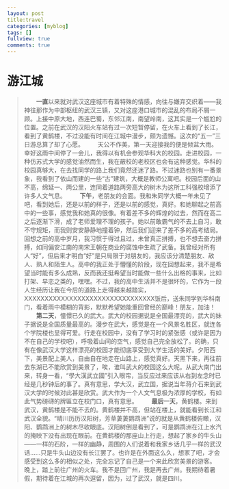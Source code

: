 ```yaml
---
layout: post
title:travel
categories: [myblog]
tags: []
fullview: true
comments: true
---
```

# 游江城

>&#8194;&#8194;&#8194;&#8194;**一直**以来就对武汉这座城市有着特殊的情感，向往与嫌弃交织着——我神往那作为中部枢纽的武汉三镇，又对这座港口城市的混乱的布局不屑一顾。上接中原大地，西连巴蜀，东邻江南，南望岭南，这其实是一个尴尬的位置。之前在武汉的汉阳火车站有过一次短暂停留，在火车上看到了长江，看到了黄鹤楼，不过没能有时间在江城中漫步，颇为遗憾。这次的“五一”三日游总算了却了心愿。
&#8194;&#8194;&#8194;&#8194;天公不作美，第一天迎接我的便是倾盆大雨。幸好这雨中间停了一会儿，我得以有机会参观华科大的校园。走进校园，一种仿苏式大学的感觉油然而生，我在蔽校的老校区也会有这种感觉。华科的校园真够大，在去找同学的路上我们竟然还迷了路。不过迷路也别有一番景象，我看到了依山而建的一些“古”建筑，大概是教师公寓吧。校园后面的山不高，绵延一、两公里，连同着道路两旁高大的树木为这所工科强校增添了许多人文气息。
&#8194;&#8194;&#8194;&#8194;**下午**，老朋友的会面。我和朱同学大概一年未见了吧，看到她后，还是以前的样子，还是以前的感觉，真好。和她聊起之前高中的一些事，感觉我和她真的很像。有着差不多的辉煌的过去，然而在高二之后逐渐下滑，成了老师爱理不理的孩子。她以前敢霸气的不去上自习，敢不守规矩，而我则安安静静地撞着钟，然后我们迎来了差不多的高考结局。回想之前的高中岁月，我习惯于得过且过，未曾真正拼搏，也不想去奋力拼搏，如同偏安江南的南宋王朝在商业的腐蚀中生疏了武备。我曾经对所有人“好”，但后来才明白“好”是只局限于对朋友的，我应该分清楚朋友、敌人、熟人和陌生人。高中的我正处于懵懂的阶段，现在回想起来，我不是希望当时能有多么成熟，反而我还挺希望当时能做一些什么出格的事来，比如打架、早恋之类的，嘿嘿。不过，我的高中生活并不是很坏的，它作为一段人生经历让我在今后的道路上走得越来越踏实，XXXXXXXXXXXXXXXXXXXXXXXXXXXXXXXX饭后，送朱同学到华科南门，看着雨中模糊的背影，默默希望她能重回曾经的巅峰！朋友，加油！
&#8194;&#8194;&#8194;&#8194;**第二天**，憧憬已久的武大。武大的校园据说是全国最漂亮的，武大的妹子据说是全国质量最高的。漫步在武大，感觉是在一个风景名胜区，就连各个学院楼也显得可爱。行走在校园中，没有了学习时的紧张感（或许是因为不在自己的学校吧），呼吸着山间的空气，感觉自己完全放松了。的确，只有在像武汉大学这样漂亮的校园才能彻底享受到大学生活的美好。夕阳西下，美景配上美人，自由自在地走在山路上，感觉真好。天黑下来，再往前去东湖已不能欣赏到美景了，唉，谁叫武大的校园这么大呢。从武大南门出来，转身一看，“學大漢武立國”引入眼帘，当反应过来应该从右到左念时已经是几秒钟后的事了。真有意思，学大汉，武立国，据说当年蒋介石来到武汉大学的时候对此甚是欣赏。武大作为一个人文气息极为浓厚的学校，有如此气势磅礴的牌匾立在校门口，真有意思。
&#8194;&#8194;&#8194;&#8194;**最后一天**，黄鹤楼。来到武汉，黄鹤楼是不能不去的。黄鹤楼并不高，但站在楼上，就能看到长江和武汉全貌。“晴川历历汉阳树，芳草萋萋鹦鹉洲”说的就是从黄鹤楼俯瞰，汉阳、鹦鹉洲上的树木尽收眼底。汉阳树倒是看到了，可是鹦鹉洲在江上水汽的掩映下没有出现在眼前。在黄鹤楼的那座山上行走，想起了家乡的牛头山——一样的石阶，一样的幽静，周围的人们说着和我家乡话几乎一样的武汉话……只是牛头山边没有长江罢了。也许是在外面这么久，想家了吧，才会感受到这么多的相似之处，完全忘记了自己是一个来此欣赏美景的游客。
晚上，踏上前往广州的火车。我不是回广州，我是再去广州。我期待着暑假，期待着在江城的再次逗留，因为，过了武汉，就是四川。
